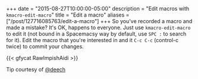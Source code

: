 +++
date = "2015-08-27T10:00:00-05:00"
description = "Edit macros with `kmacro-edit-macro`"
title = "Edit a macro"
aliases = ["/post/127716085763/edit-a-macro"]
+++
So you've recorded a macro and made a mistake? It's OK, happens to everyone.
Just use `kmacro-edit-macro` to edit it (not bound in a Spacemacsy way by
default, use `SPC :` to search for it). Edit the macro that you're interested in
and it `C-c C-c` (control-c twice) to commit your changes.

{{< gfycat RawImpishAidi >}}

Tip courtesy of [@deech](https://twitter.com/deech)
